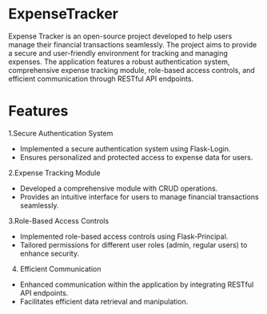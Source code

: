 # ExpenseTracker

Expense Tracker is an open-source project developed to help users manage their financial transactions seamlessly. The project aims to provide a secure and user-friendly environment for tracking and managing expenses. The application features a robust authentication system, comprehensive expense tracking module, role-based access controls, and efficient communication through RESTful API endpoints.

# Features
1.Secure Authentication System

 - Implemented a secure authentication system using Flask-Login.
 - Ensures personalized and protected access to expense data for users.

2.Expense Tracking Module

 - Developed a comprehensive module with CRUD operations.
 - Provides an intuitive interface for users to manage financial transactions seamlessly.

3.Role-Based Access Controls

 - Implemented role-based access controls using Flask-Principal.
 - Tailored permissions for different user roles (admin, regular users) to enhance security.

4. Efficient Communication

 - Enhanced communication within the application by integrating RESTful API endpoints.
 - Facilitates efficient data retrieval and manipulation.

